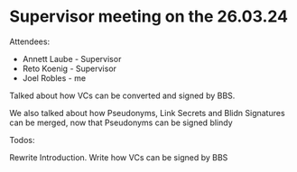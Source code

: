 # Supervisor meeting on the 26.03.24

Attendees:
* Annett Laube - Supervisor
* Reto Koenig - Supervisor
* Joel Robles - me

Talked about how VCs can be converted and signed by BBS.

We also talked about how Pseudonyms, Link Secrets and Blidn Signatures can be merged, now that Pseudonyms can be signed blindy

Todos:

Rewrite Introduction.
Write how VCs can be signed by BBS